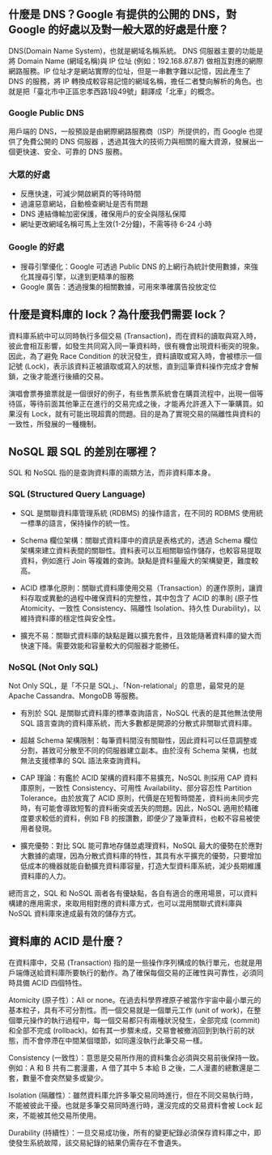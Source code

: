 ## 什麼是 DNS？Google 有提供的公開的 DNS，對 Google 的好處以及對一般大眾的好處是什麼？
DNS(Domain Name System)，也就是網域名稱系統。 DNS 伺服器主要的功能是將 Domain Name (網域名稱)與 IP 位址 (例如：192.168.87.87) 做相互對應的網際網路服務。IP 位址才是網站實際的位址，但是一串數字難以記憶，因此產生了 DNS 的服務，將 IP 轉換成較容易記憶的網域名稱，擔任二者雙向解析的角色。也就是把「臺北市中正區忠孝西路1段49號」翻譯成「北車」的概念。

### Google Public DNS
用戶端的 DNS，一般預設是由網際網路服務商（ISP）所提供的，而 Google 也提供了免費公開的 DNS 伺服器 ，透過其強大的技術力與相關的龐大資源，發展出一個更快速、安全、可靠的 DNS 服務。

### 大眾的好處
- 反應快速，可減少開啟網頁的等待時間
- 過濾惡意網站，自動檢查網址是否有問題
- DNS 連結傳輸加密保護，確保用戶的安全與隱私保障
- 網址更改網域名稱可馬上生效(1-2分鐘)，不需等待 6-24 小時


### Google 的好處
- 搜尋引擎優化：Google 可透過 Public DNS 的上網行為統計使用數據，來強化其搜尋引擎，以達到更精準的服務
- Google 廣告：透過搜集的相關數據，可用來準確廣告投放定位


## 什麼是資料庫的 lock？為什麼我們需要 lock？
資料庫系統中可以同時執行多個交易 (Transaction)，而在資料的讀取與寫入時，彼此會相互影響，如發生共同寫入同一筆資料時，很有機會出現資料衝突的現象。因此，為了避免 Race Condition 的狀況發生，資料讀取或寫入時，會被標示一個記號 (Lock)，表示該資料正被讀取或寫入的狀態，直到這筆資料操作完成才會解鎖，之後才能進行後續的交易。

演唱會票券搶票就是一個很好的例子，有些售票系統會在購買流程中，出現一個等待區，等待前面其他筆正在進行的交易完成之後，才能再允許進入下一筆購買。如果沒有 Lock，就有可能出現超賣的問題。目的是為了實現交易的隔離性與資料的一致性，所發展的一種機制。

## NoSQL 跟 SQL 的差別在哪裡？
SQL 和 NoSQL 指的是查詢資料庫的兩類方法，而非資料庫本身。

### SQL (Structured Query Language)
- SQL 是關聯資料庫管理系統 (RDBMS) 的操作語言，在不同的 RDBMS 使用統一標準的語言，保持操作的統一性。

- Schema 欄位架構：關聯式資料庫中的資訊是表格式的，透過 Schema 欄位架構來建立資料表間的關聯性。資料表可以互相關聯協作儲存，也較容易提取資料，例如進行 Join 等複雜的查詢。缺點是資料量龐大的架構變更，難度較高。

- ACID 標準化原則：關聯式資料庫使用交易（Transaction）的運作原則，讓資料存取或異動的過程中確保資料的完整性，其中包含了 ACID 的準則 (原子性 Atomicity、一致性 Consistency、隔離性 Isolation、持久性 Durability)，以維持資料庫的穩定性與安全性。

- 擴充不易：關聯式資料庫的缺點是難以擴充套件，且效能隨著資料庫的變大而快速下降。需要效能和容量較大的伺服器才能勝任。

### NoSQL (Not Only SQL)
Not Only SQL，是「不只是 SQL」、「Non-relational」的意思，最常見的是Apache Cassandra、MongoDB 等服務。

- 有別於 SQL 是關聯式資料庫的標準查詢語言，NoSQL 代表的是其他無法使用 SQL 語言查詢的資料庫系統，而大多數都是開源的分散式非關聯式資料庫。

- 超越 Schema 架構限制：每筆資料間沒有關聯性，因此資料可以任意調整或分割，甚致可分散至不同的伺服器建立副本。由於沒有 Schema 架構，也就無法支援標準的 SQL 語法來查詢資料。

- CAP 理論：有鑑於 ACID 架構的資料庫不易擴充，NoSQL 則採用 CAP 資料庫原則，一致性 Consistency、可用性 Availability、部分容忍性 Partition Tolerance。由於放寬了 ACID 原則，代價是在短暫時間差，資料尚未同步完時，有可能會導致短暫的資料衝突或丟失的問題。因此，NoSQL 適用於精確度要求較低的資料，例如 FB 的按讚數，即便少了幾筆資料，也較不容易被使用者發現。

- 擴充優勢：對比 SQL 能可靠地存儲並處理資料，NoSQL 最大的優勢在於應對大數據的處理，因為分散式資料庫的特性，其具有水平擴充的優勢，只要增加低成本的機器就能自動擴充資料庫容量，打造大型資料庫系統，減少長期維護資料庫的人力。

總而言之，SQL 和 NoSQL 兩者各有優缺點，各自有適合的應用場景，可以資料構建的應用需求，來取用相對應的資料庫方式，也可以混用關聯式資料庫與 NoSQL 資料庫來達成最有效的儲存方式。

## 資料庫的 ACID 是什麼？
在資料庫中，交易 (Transaction) 指的是一些操作序列構成的執行單元，也就是用戶端傳送給資料庫所要執行的動作。為了確保每個交易的正確性與可靠性，必須同時具備 ACID 四個特性。

Atomicity (原子性）：All or none。在過去科學界裡原子被當作宇宙中最小單元的基本粒子，具有不可分割性。而一個交易就是一個單元工作 (unit of work)，在整個單元操作的執行過程中，每一個交易都只有兩種狀況發生，全部完成 (commit)和全部不完成 (rollback)。如有其一步驟未成，交易會被撤消回到到執行前的狀態，而不會停滯在中間某個環節，如同還沒執行此筆交易一樣。

Consistency (一致性）：意思是交易所作用的資料集合必須與交易前後保持一致。例如：A 和 B 共有二套漫畫，A 借了其中 5 本給 B 之後，二人漫畫的總數還是二套，數量不會突然變多或變少。

Isolation (隔離性）：雖然資料庫允許多筆交易同時進行，但在不同交易執行時，不能被彼此干擾。也就是多筆交易同時進行時，還沒完成的交易資料會被 Lock 起來，不能被其他交易所使用。

Durability (持續性）：一旦交易成功後，所有的變更紀錄必須保存資料庫之中，即使發生系統故障，該交易紀錄的結果仍需存在不會遺失。
